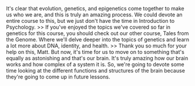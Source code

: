 It's clear that evolution, genetics, and epigenetics come together to make us
who we are, and this is truly an amazing process. We could devote an entire
course to this, but we just don't have the time in Introduction to Psychology.
&gt;&gt; If you've enjoyed the topics we've covered so far in genetics for this course,
you should check out our other course, Tales from the Genome. Where we'll delve
deeper into the topics of genetics and learn a lot more about DNA, identity,
and health.
&gt;&gt; Thank you so much for your help on this, Matt. But now, it's time for us to
move on to something that's equally as astonishing and that's our brain. It's
truly amazing how our brain works and how complex of a system it is. So, we're
going to devote some time looking at the different functions and structures of
the brain because they're going to come up in future lessons.
